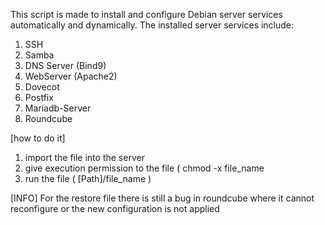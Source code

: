 This script is made to install and configure Debian server services automatically and dynamically.
The installed server services include:
1. SSH
2. Samba
3. DNS Server (Bind9)
4. WebServer (Apache2)
5. Dovecot
6. Postfix
7. Mariadb-Server
8. Roundcube

[how to do it]
1. import the file into the server
2. give execution permission to the file
(   chmod -x file_name   
3. run the file
(   [Path]/file_name   )

[INFO]
For the restore file there is still a bug in roundcube where it cannot reconfigure or the new configuration is not applied
